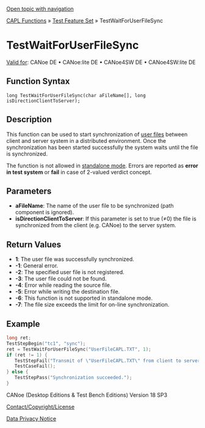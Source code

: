 [Open topic with navigation](../../../../../CANoeDEFamily.htm#Topics/CAPLFunctions/Test/Functions/CAPLfunctionTestWaitForUserFileSync.md)

[CAPL Functions](../../CAPLfunctions.md) » [Test Feature Set](../CAPLfunctionsTFSOverview.md) » TestWaitForUserFileSync

# TestWaitForUserFileSync

[Valid for](../../../Shared/FeatureAvailability.md):  CANoe DE • CANoe:lite DE • CANoe4SW DE • CANoe4SW:lite DE

## Function Syntax

```
long TestWaitForUserFileSync(char aFileName[], long isDirectionClientToServer);
```

## Description

This function can be used to start synchronization of [user files](../../../CANoeCANalyzer/Ribbon/File/Options/Extensions/ExtensionsUserFiles.md) between client and server system in a distributed environment. Once the synchronization has been started successfully the system waits until the file is synchronized.

The function is not allowed in [standalone mode](../../../CANoeCANalyzer/RTSetup/StandaloneMode/StandaloneModeConcept.md). Errors are reported as **error in test system** or **fail** in case of 2-valued verdict concept.

## Parameters

- **aFileName**: The name of the user file to be synchronized (path component is ignored).
- **isDirectionClientToServer**: If this parameter is set to true (≠0) the file is synchronized from the client (e.g. CANoe) to the server system.

## Return Values

- **1**: The user file was successfully synchronized.
- **-1**: General error.
- **-2**: The specified user file is not registered.
- **-3**: The user file could not be found.
- **-4**: Error while reading the source file.
- **-5**: Error while writing the destination file.
- **-6**: This function is not supported in standalone mode.
- **-7**: The file size exceeds the limit for on-line synchronization.

## Example

```c
long ret;
TestStepBegin("tc1", "sync");
ret = TestWaitForUserFileSync("UserFileCAPL.TXT", 1);
if (ret != 1) {
   TestStepFail("Transmit of \"UserFileCAPL.TXT\" from client to server failed.");
   TestCaseFail();
} else {
   TestStepPass("Synchronization succeeded.");
}
```

CANoe (Desktop Editions & Test Bench Editions) Version 18 SP3

[Contact/Copyright/License](../../../Shared/ContactCopyrightLicense.md)

[Data Privacy Notice](https://www.vector.com/int/en/company/get-info/privacy-policy/)
